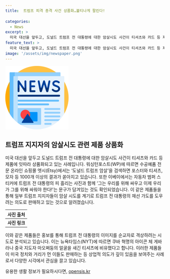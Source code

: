 ```yaml
---
title:  트럼프 피격 총격 사건 상품화…불티나게 팔린다!

categories:
  - News
excerpt: >
  미국 대선을 앞두고, 도널드 트럼프 전 대통령에 대한 암살시도 사건이 티셔츠와 카드 등 제품에 판매되고 있다. 온라인 쇼핑몰에서는 도널드 트럼프 암살을 검색하면 포스터, 티셔츠, 모자 등 1000개 이상의 결과가 쏟아지고 있다. 이런 제품들은 트럼프를 지지하는 사람들에게 트럼프의 이미지를 순교자로 격상시키기 위한 것으로 여겨진다. 이에 대해 보수 유튜버와 판매자들은 트럼프 선거운동을 돕기 위해 수익의 전부를 기부한다고 밝혔지만, 중국의 판매업자들도 미국 정치와는 거리가 먼 상황에서 돈을 벌려는 시도를 하고 있다.
feature_text: >
  미국 대선을 앞두고, 도널드 트럼프 전 대통령에 대한 암살시도 사건이 티셔츠와 카드 등 제품에 판매되고 있다. 온라인 쇼핑몰에서는 도널드 트럼프 암살을 검색하면 포스터, 티셔츠, 모자 등 1000개 이상의 결과가 쏟아지고 있다. 이런 제품들은 트럼프를 지지하는 사람들에게 트럼프의 이미지를 순교자로 격상시키기 위한 것으로 여겨진다. 이에 대해 보수 유튜버와 판매자들은 트럼프 선거운동을 돕기 위해 수익의 전부를 기부한다고 밝혔지만, 중국의 판매업자들도 미국 정치와는 거리가 먼 상황에서 돈을 벌려는 시도를 하고 있다.
image: '/assets/img/newspaper.png'
---
```


<p><img src="/assets/img/newspaper.png" alt="kimp 속보" /></p>

<h2 data-ke-size="size26">트럼프 지지자의 암살시도 관련 제품 상품화</h2>

<p data-ke-size="size16">미국 대선을 앞두고 도널드 트럼프 전 대통령에 대한 암살시도 사건이 티셔츠와 카드 등 제품에 잇따라 상품화되고 있는 사례입니다. 워싱턴포스트(WP)에 따르면 수공예품 전문 온라인 쇼핑몰 엣시(Etsy)에서는 ‘도널드 트럼프 암살’을 검색하면 포스터와 티셔츠, 모자 등 1000개 이상의 결과가 쏟아지고 있습니다. 또한 이베이에서는 자동차 범퍼 스티커에 트럼프 전 대통령의 피 흘리는 사진과 함께 ‘그는 우리를 위해 싸우고 이제 우리가 그를 위해 싸워야 한다!’는 문구가 담겨있는 것도 확인되었습니다. 이 같은 제품들을 통해 일부 트럼프 지지자들이 암살 시도를 계기로 트럼프 전 대통령의 재선 가도를 도우려는 의도로 판매하고 있는 것으로 알려졌습니다.</p>

<table>
<thead>
<tr>
<th style="text-align: center;">사진 출처</th>
</tr>
</thead>
<tbody>
<tr>
<td style="text-align: center; height: 17px;"><b>사진 링크</b></td>
</tr>
</tbody>
</table>

<p data-ke-size="size16">이와 같은 제품들은 홍보를 통해 트럼프 전 대통령의 이미지를 순교자로 격상하려는 시도로 분석되고 있습니다. 이는 뉴욕타임스(NYT)에 따르면 쿠바 혁명의 아이콘 체 게바라나 중국 지도자 마오쩌둥의 얼굴을 새긴 티셔츠에 비유했다고 합니다. 이러한 제품들이 미국 정치와 거리가 먼 이들도 판매하는 등 상업적 의도가 깊이 있음을 보여주는 사례로서 다양한 시각에서 관심을 끌고 있습니다.</p>
유용한 생활 정보가 필요하시다면, <a href="https://opensis.kr" rel="dofollow">opensis.kr</a>


